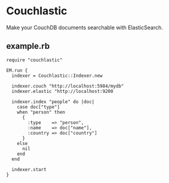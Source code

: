 # Couchlastic

Make your CouchDB documents searchable with ElasticSearch.

## example.rb

    require "couchlastic"

    EM.run {
      indexer = Couchlastic::Indexer.new

      indexer.couch "http://localhost:5984/mydb"
      indexer.elastic "http://localhost:9200

      indexer.index "people" do |doc|
        case doc["type"]
        when "person" then
          {
            :type    => "person",
            :name    => doc["name"],
            :country => doc["country"]
          }
        else
          nil
        end
      end

      indexer.start
    }
